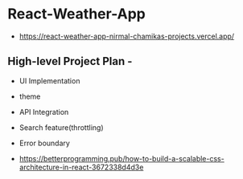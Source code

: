 # React-Weather-App

- https://react-weather-app-nirmal-chamikas-projects.vercel.app/

## High-level Project Plan -

- UI Implementation
- theme
- API Integration
- Search feature(throttling)
- Error boundary

- https://betterprogramming.pub/how-to-build-a-scalable-css-architecture-in-react-3672338d4d3e
